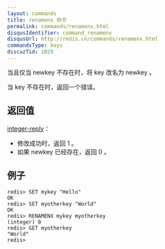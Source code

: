```yaml
---
layout: commands
title: renamenx 命令
permalink: commands/renamenx.html
disqusIdentifier: command_renamenx
disqusUrl: http://redis.cn/commands/renamenx.html
commandsType: keys
discuzTid: 1029
---
```


当且仅当 newkey 不存在时，将 key 改名为 newkey 。

当 key 不存在时，返回一个错误。

## 返回值

[integer-reply](/topics/protocol.html#integer-reply)：

- 修改成功时，返回 1 。
- 如果 newkey 已经存在，返回 0 。

## 例子

	redis> SET mykey "Hello"
	OK
	redis> SET myotherkey "World"
	OK
	redis> RENAMENX mykey myotherkey
	(integer) 0
	redis> GET myotherkey
	"World"
	redis> 